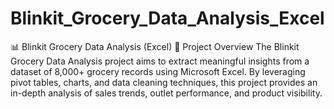 # Blinkit_Grocery_Data_Analysis_Excel
📊 Blinkit Grocery Data Analysis (Excel)
📌 Project Overview
The Blinkit Grocery Data Analysis project aims to extract meaningful insights from a dataset of 8,000+ grocery records using Microsoft Excel. By leveraging pivot tables, charts, and data cleaning techniques, this project provides an in-depth analysis of sales trends, outlet performance, and product visibility.








